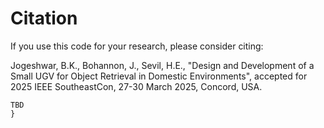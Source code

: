 # Citation

If you use this code for your research, please consider citing:

Jogeshwar, B.K., Bohannon, J., Sevil, H.E., "Design and Development of a Small UGV for Object Retrieval in Domestic Environments", accepted for 2025 IEEE SoutheastCon, 27-30 March 2025, Concord, USA.

```
TBD
}
```
